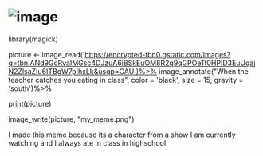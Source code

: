 # ![image](https://user-images.githubusercontent.com/62272092/159117041-31115742-3d32-4a3e-8a12-e61e05d86915.png)

library(magick)

picture <- image_read('https://encrypted-tbn0.gstatic.com/images?q=tbn:ANd9GcRvaIMGsc4DJzuA6iBSkEuOM8R2q9qGPOeTt0HPID3EuUqajN2ZlsaZIu6ITBgW7pIhxLk&usqp=CAU')%>%
image_annotate("When the teacher catches you eating in class", color = 'black', size = 15, gravity = 'south')%>%

  
  
print(picture)

image_write(picture, "my_meme.png")


I made this meme because its a character from a show I am currently watching and I always ate in class in highschool

